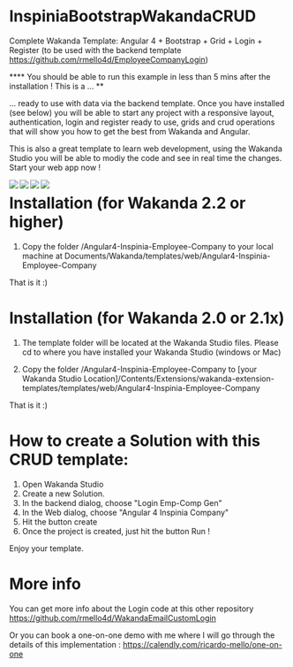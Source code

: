# InspiniaBootstrapWakandaCRUD
Complete Wakanda Template: Angular 4 + Bootstrap + Grid + Login + Register (to be used with the backend template https://github.com/rmello4d/EmployeeCompanyLogin)

**** You should be able to run this example in less than 5 mins after the installation ! This is a ... ** 

... ready to use with data via the backend template. Once you have installed (see below) you will be able to start any project with a responsive layout, authentication, login and register ready to use, grids and crud operations that will show you how to get the best from Wakanda and Angular. 

This is also a great template to learn web development, using the Wakanda Studio you will be able to modiy the code and see in real time the changes. Start your web app now !


<a href="url"><img src="https://github.com/rmello4d/InspiniaBootstrapWakandaCRUD/blob/master/login.png" align="left"></a>
<a href="url"><img src="https://github.com/rmello4d/InspiniaBootstrapWakandaCRUD/blob/master/register.png" align="left"></a>
<a href="url"><img src="https://github.com/rmello4d/InspiniaBootstrapWakandaCRUD/blob/master/employees.png" align="left"></a>
<a href="url"><img src="https://github.com/rmello4d/InspiniaBootstrapWakandaCRUD/blob/master/crud.png" align="left"></a>



# Installation (for Wakanda 2.2 or higher)

1. Copy the folder /Angular4-Inspinia-Employee-Company to your local machine at Documents/Wakanda/templates/web/Angular4-Inspinia-Employee-Company

That is it :) 



# Installation (for Wakanda 2.0 or 2.1x)

1. The template folder will be located at the Wakanda Studio files. Please cd to where you have installed your Wakanda Studio (windows or Mac)

2. Copy the folder /Angular4-Inspinia-Employee-Company to 
[your Wakanda Studio Location]/Contents/Extensions/wakanda-extension-templates/templates/web/Angular4-Inspinia-Employee-Company

That is it :) 



# How to create a Solution with this CRUD template:

1. Open Wakanda Studio
2. Create a new Solution. 
3. In the backend dialog, choose "Login Emp-Comp Gen"
4. In the Web dialog, choose "Angular 4 Inspinia Company" 
5. Hit the button create
6. Once the project is created, just hit the button Run ! 

Enjoy your template. 


# More info
You can get more info about the Login code at this other repository https://github.com/rmello4d/WakandaEmailCustomLogin

Or you can book a one-on-one demo with me where I will go through the details of this implementation : https://calendly.com/ricardo-mello/one-on-one
